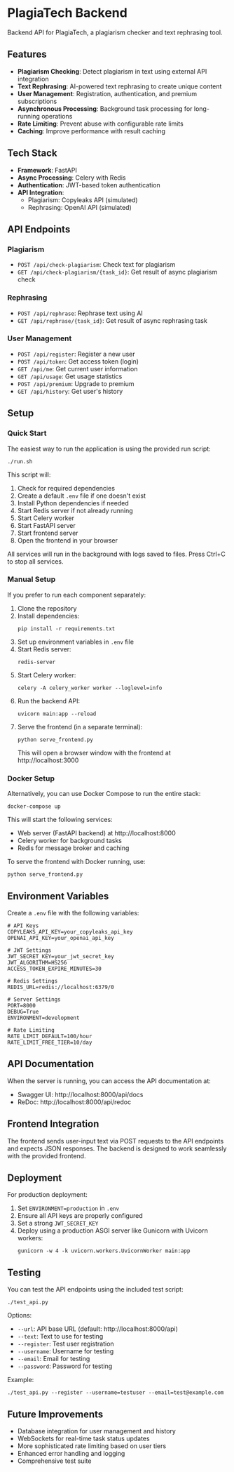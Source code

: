# PlagiaTech Backend

Backend API for PlagiaTech, a plagiarism checker and text rephrasing tool.

## Features

- **Plagiarism Checking**: Detect plagiarism in text using external API integration
- **Text Rephrasing**: AI-powered text rephrasing to create unique content
- **User Management**: Registration, authentication, and premium subscriptions
- **Asynchronous Processing**: Background task processing for long-running operations
- **Rate Limiting**: Prevent abuse with configurable rate limits
- **Caching**: Improve performance with result caching

## Tech Stack

- **Framework**: FastAPI
- **Async Processing**: Celery with Redis
- **Authentication**: JWT-based token authentication
- **API Integration**: 
  - Plagiarism: Copyleaks API (simulated)
  - Rephrasing: OpenAI API (simulated)

## API Endpoints

### Plagiarism

- `POST /api/check-plagiarism`: Check text for plagiarism
- `GET /api/check-plagiarism/{task_id}`: Get result of async plagiarism check

### Rephrasing

- `POST /api/rephrase`: Rephrase text using AI
- `GET /api/rephrase/{task_id}`: Get result of async rephrasing task

### User Management

- `POST /api/register`: Register a new user
- `POST /api/token`: Get access token (login)
- `GET /api/me`: Get current user information
- `GET /api/usage`: Get usage statistics
- `POST /api/premium`: Upgrade to premium
- `GET /api/history`: Get user's history

## Setup

### Quick Start

The easiest way to run the application is using the provided run script:

```
./run.sh
```

This script will:
1. Check for required dependencies
2. Create a default `.env` file if one doesn't exist
3. Install Python dependencies if needed
4. Start Redis server if not already running
5. Start Celery worker
6. Start FastAPI server
7. Start frontend server
8. Open the frontend in your browser

All services will run in the background with logs saved to files. Press Ctrl+C to stop all services.

### Manual Setup

If you prefer to run each component separately:

1. Clone the repository
2. Install dependencies:
   ```
   pip install -r requirements.txt
   ```
3. Set up environment variables in `.env` file
4. Start Redis server:
   ```
   redis-server
   ```
5. Start Celery worker:
   ```
   celery -A celery_worker worker --loglevel=info
   ```
6. Run the backend API:
   ```
   uvicorn main:app --reload
   ```
7. Serve the frontend (in a separate terminal):
   ```
   python serve_frontend.py
   ```
   This will open a browser window with the frontend at http://localhost:3000

### Docker Setup

Alternatively, you can use Docker Compose to run the entire stack:

```
docker-compose up
```

This will start the following services:
- Web server (FastAPI backend) at http://localhost:8000
- Celery worker for background tasks
- Redis for message broker and caching

To serve the frontend with Docker running, use:
```
python serve_frontend.py
```

## Environment Variables

Create a `.env` file with the following variables:

```
# API Keys
COPYLEAKS_API_KEY=your_copyleaks_api_key
OPENAI_API_KEY=your_openai_api_key

# JWT Settings
JWT_SECRET_KEY=your_jwt_secret_key
JWT_ALGORITHM=HS256
ACCESS_TOKEN_EXPIRE_MINUTES=30

# Redis Settings
REDIS_URL=redis://localhost:6379/0

# Server Settings
PORT=8000
DEBUG=True
ENVIRONMENT=development

# Rate Limiting
RATE_LIMIT_DEFAULT=100/hour
RATE_LIMIT_FREE_TIER=10/day
```

## API Documentation

When the server is running, you can access the API documentation at:

- Swagger UI: http://localhost:8000/api/docs
- ReDoc: http://localhost:8000/api/redoc

## Frontend Integration

The frontend sends user-input text via POST requests to the API endpoints and expects JSON responses. The backend is designed to work seamlessly with the provided frontend.

## Deployment

For production deployment:

1. Set `ENVIRONMENT=production` in `.env`
2. Ensure all API keys are properly configured
3. Set a strong `JWT_SECRET_KEY`
4. Deploy using a production ASGI server like Gunicorn with Uvicorn workers:
   ```
   gunicorn -w 4 -k uvicorn.workers.UvicornWorker main:app
   ```

## Testing

You can test the API endpoints using the included test script:

```
./test_api.py
```

Options:
- `--url`: API base URL (default: http://localhost:8000/api)
- `--text`: Text to use for testing
- `--register`: Test user registration
- `--username`: Username for testing
- `--email`: Email for testing
- `--password`: Password for testing

Example:
```
./test_api.py --register --username=testuser --email=test@example.com
```

## Future Improvements

- Database integration for user management and history
- WebSockets for real-time task status updates
- More sophisticated rate limiting based on user tiers
- Enhanced error handling and logging
- Comprehensive test suite
